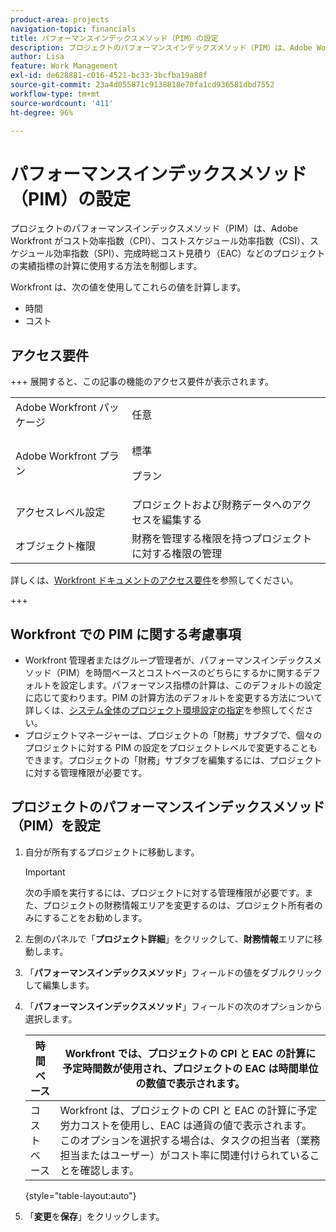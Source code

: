 ```yaml
---
product-area: projects
navigation-topic: financials
title: パフォーマンスインデックスメソッド（PIM）の設定
description: プロジェクトのパフォーマンスインデックスメソッド（PIM）は、Adobe Workfront がコスト効率指数（CPI）、コストスケジュール効率指数（CSI）、スケジュール効率指数（SPI）、完成時総コスト見積り（EAC）などのプロジェクトの実績指標の計算に使用する方法を制御します。
author: Lisa
feature: Work Management
exl-id: de628881-c016-4521-bc33-3bcfba19a88f
source-git-commit: 23a4d055871c9138818e70fa1cd936581dbd7552
workflow-type: tm+mt
source-wordcount: '411'
ht-degree: 96%

---
```


# パフォーマンスインデックスメソッド（PIM）の設定

プロジェクトのパフォーマンスインデックスメソッド（PIM）は、Adobe Workfront がコスト効率指数（CPI）、コストスケジュール効率指数（CSI）、スケジュール効率指数（SPI）、完成時総コスト見積り（EAC）などのプロジェクトの実績指標の計算に使用する方法を制御します。

Workfront は、次の値を使用してこれらの値を計算します。

* 時間
* コスト

## アクセス要件

+++ 展開すると、この記事の機能のアクセス要件が表示されます。

<table style="table-layout:auto"> 
 <col> 
 <col> 
 <tbody> 
  <tr> 
   <td>Adobe Workfront パッケージ</td> 
   <td>任意 </td> 
  </tr> 
  <tr> 
   <td>Adobe Workfront プラン</td> 
   <td>
   <p>標準</p>
   <p>プラン</p></td> 
  </tr> 
  <tr> 
   <td>アクセスレベル設定</td> 
   <td>プロジェクトおよび財務データへのアクセスを編集する</td> 
  </tr> 
  <tr> 
   <td>オブジェクト権限</td> 
   <td>財務を管理する権限を持つプロジェクトに対する権限の管理</td> 
  </tr> 
 </tbody> 
</table>

詳しくは、[Workfront ドキュメントのアクセス要件](/help/quicksilver/administration-and-setup/add-users/access-levels-and-object-permissions/access-level-requirements-in-documentation.md)を参照してください。

+++

## Workfront での PIM に関する考慮事項

* Workfront 管理者またはグループ管理者が、パフォーマンスインデックスメソッド（PIM）を時間ベースとコストベースのどちらにするかに関するデフォルトを設定します。パフォーマンス指標の計算は、このデフォルトの設定に応じて変わります。PIM の計算方法のデフォルトを変更する方法について詳しくは、[システム全体のプロジェクト環境設定の指定](../../../administration-and-setup/set-up-workfront/configure-system-defaults/set-project-preferences.md)を参照してください。
* プロジェクトマネージャーは、プロジェクトの「財務」サブタブで、個々のプロジェクトに対する PIM の設定をプロジェクトレベルで変更することもできます。プロジェクトの「財務」サブタブを編集するには、プロジェクトに対する管理権限が必要です。

## プロジェクトのパフォーマンスインデックスメソッド（PIM）を設定

1. 自分が所有するプロジェクトに移動します。

   >[!IMPORTANT]
   >
   >次の手順を実行するには、プロジェクトに対する管理権限が必要です。また、プロジェクトの財務情報エリアを変更するのは、プロジェクト所有者のみにすることをお勧めします。

1. 左側のパネルで「**プロジェクト詳細**」をクリックして、**財務情報**&#x200B;エリアに移動します。
1. 「**パフォーマンスインデックスメソッド**」フィールドの値をダブルクリックして編集します。
1. 「**パフォーマンスインデックスメソッド**」フィールドの次のオプションから選択します。

   | 時間ベース | Workfront では、プロジェクトの CPI と EAC の計算に予定時間数が使用され、プロジェクトの EAC は時間単位の数値で表示されます。 |
   |---|---|
   | コストベース | Workfront は、プロジェクトの CPI と EAC の計算に予定労力コストを使用し、EAC は通貨の値で表示されます。このオプションを選択する場合は、タスクの担当者（業務担当またはユーザー）がコスト率に関連付けられていることを確認します。 |

   {style="table-layout:auto"}

1. 「**変更**&#x200B;を&#x200B;**保存**」をクリックします。
